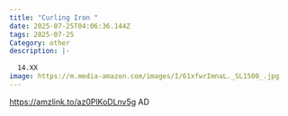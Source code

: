 ```yaml
---
title: "Curling Iron "
date: 2025-07-25T04:06:36.144Z
tags: 2025-07-25
Category: other
description: |-
  
  14.XX
image: https://m.media-amazon.com/images/I/61xfwrImnaL._SL1500_.jpg
---
```

https://amzlink.to/az0PlKoDLnv5g     AD